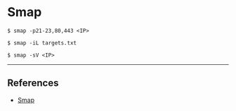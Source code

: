 # Smap

`$ smap -p21-23,80,443 <IP>`

`$ smap -iL targets.txt`

`$ smap -sV <IP>`

---
## References

- [Smap](https://github.com/s0md3v/Smap)